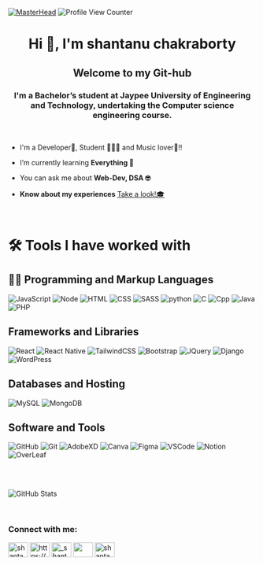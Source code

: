 [![MasterHead](https://user-images.githubusercontent.com/48784001/203785020-2b4826c1-7ddb-4de8-b65b-ebf6e04c5290.jpeg)](https://rishavchanda.io)
![Profile View Counter](https://komarev.com/ghpvc/?username=shantanu-chakraborty02)


<h1 align="center">Hi 👋, I'm shantanu chakraborty</h1>
<h2 align="center">Welcome to my Git-hub</h2>
<h3 align="center">I'm a Bachelor’s student at Jaypee University of Engineering and Technology, undertaking the Computer science engineering course. </h3>
<br>

- I'm a Developer🎯, Student 👨🏻‍🎓 and Music lover🎼!!

- I’m currently learning **Everything 🤭**

- You can ask me about **Web-Dev, DSA 🤓**

- **Know about my experiences** <a href="https://drive.google.com/file/d/1QIkG2hEAzocqzezPgDFFR4Ol147DK0GS/view?usp=sharing">Take a look!🎓</a>


<br>
  
<h1> 🛠️ Tools I have worked with</h1>

## 👨‍💻 Programming and Markup Languages

![JavaScript](https://img.shields.io/badge/JavaScript-323330?style=for-the-badge&logo=javascript&logoColor=F7DF1E)
![Node](https://img.shields.io/badge/Node.js-43853D?style=for-the-badge&logo=node.js&logoColor=white)
![HTML](https://img.shields.io/badge/HTML5-E34F26?style=for-the-badge&logo=html5&logoColor=white)
![CSS](https://img.shields.io/badge/CSS3-1572B6?style=for-the-badge&logo=css3&logoColor=white)
![SASS](https://img.shields.io/badge/Sass-CC6699?style=for-the-badge&logo=sass&logoColor=white)
![python](https://img.shields.io/badge/Python-14354C?style=for-the-badge&logo=python&logoColor=white)
![C](https://img.shields.io/badge/C-00599C?style=for-the-badge&logo=c&logoColor=white)
![Cpp](https://img.shields.io/badge/C%2B%2B-00599C?style=for-the-badge&logo=c%2B%2B&logoColor=white)
![Java](https://img.shields.io/badge/Java-ED8B00?style=for-the-badge&logo=java&logoColor=white)
![PHP](https://img.shields.io/badge/PHP-777BB4?style=for-the-badge&logo=php&logoColor=white)

## Frameworks and Libraries

![React](https://img.shields.io/badge/React-20232A?style=for-the-badge&logo=react&logoColor=61DAFB)
![React Native](https://img.shields.io/badge/React_Native-20232A?style=for-the-badge&logo=react&logoColor=61DAFB)
![TailwindCSS](https://img.shields.io/badge/Tailwind_CSS-38B2AC?style=for-the-badge&logo=tailwind-css&logoColor=white)
![Bootstrap](https://img.shields.io/badge/Bootstrap-563D7C?style=for-the-badge&logo=bootstrap&logoColor=white)
![JQuery](https://img.shields.io/badge/jQuery-0769AD?style=for-the-badge&logo=jquery&logoColor=white)
![Django](https://img.shields.io/badge/Django-092E20?style=for-the-badge&logo=django&logoColor=white)
![WordPress](https://img.shields.io/badge/Wordpress-21759B?style=for-the-badge&logo=wordpress&logoColor=white)

## Databases and Hosting

![MySQL](https://img.shields.io/badge/MySQL-00000F?style=for-the-badge&logo=mysql&logoColor=white)
![MongoDB](https://img.shields.io/badge/MongoDB-4EA94B?style=for-the-badge&logo=mongodb&logoColor=white)

## Software and Tools

![GitHub](https://img.shields.io/badge/GitHub-100000?style=for-the-badge&logo=github&logoColor=white)
![Git](https://img.shields.io/badge/GIT-E44C30?style=for-the-badge&logo=git&logoColor=white)
![AdobeXD](https://img.shields.io/badge/Adobe%20XD-470137?style=for-the-badge&logo=Adobe%20XD&logoColor=#FF61F6)
![Canva](https://img.shields.io/badge/Canva-%2300C4CC.svg?&style=for-the-badge&logo=Canva&logoColor=white)
![Figma](https://img.shields.io/badge/Figma-F24E1E?style=for-the-badge&logo=figma&logoColor=white)
![VSCode](https://img.shields.io/badge/Visual_Studio_Code-0078D4?style=for-the-badge&logo=visual%20studio%20code&logoColor=white)
![Notion](https://img.shields.io/badge/Notion-000000?style=for-the-badge&logo=notion&logoColor=white)
![OverLeaf](https://img.shields.io/badge/Overleaf-47A141?style=for-the-badge&logo=Overleaf&logoColor=white)


<br>
<br>


![GitHub Stats](https://github-readme-stats.vercel.app/api?username=shantanu-chakraborty02&theme=radical)


<br>


<h3 align="left">Connect with me:</h3>
<p align="left">
 
<a href="mailto:Shantanuch02@gmail.com" target="blank"><img align="center" src="https://cdn-icons-png.flaticon.com/128/5968/5968534.png" alt="shantanuch02@gmail.com" height="30" width="40" /></a>
<a href="https://www.linkedin.com/in/shantanu-chakraborty-4165b5200/" target="_blank"><img align="center" src="https://img.icons8.com/color/2x/linkedin-circled--v3.png" alt="https://www.linkedin.com/in/shantanu-chakraborty-4165b5200/" height="30" width="40" /></a>
<a href="https://instagram.com/_shantanu_02_" target="blank"><img align="center" src="https://cdn-icons-png.flaticon.com/128/1384/1384063.png" alt="_shantanu_02_" height="30" width="40" /></a>
<a href="https://wa.me/+916263628382" target="blank"><img align="center" src="https://cdn-icons-png.flaticon.com/512/220/220236.png" height="30" width="40"/></a>
<a href="https://www.leetcode.com/shantanu_ch02" target="blank"><img align="center" src="https://upload.wikimedia.org/wikipedia/commons/thumb/a/ab/LeetCode_logo_white_no_text.svg/1734px-LeetCode_logo_white_no_text.svg.png" alt="shantanu_ch02" height="30" width="40" /></a>

  
  
  
  
